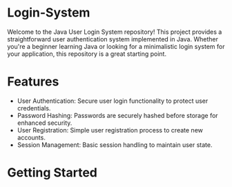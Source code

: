 # Login-System
Welcome to the Java User Login System repository! This project provides a straightforward user authentication system implemented in Java. Whether you're a beginner learning Java or looking for a minimalistic login system for your application, this repository is a great starting point.

# Features

  * User Authentication: Secure user login functionality to protect user credentials.
  * Password Hashing: Passwords are securely hashed before storage for enhanced security.
  * User Registration: Simple user registration process to create new accounts.
  * Session Management: Basic session handling to maintain user state.

# Getting Started

